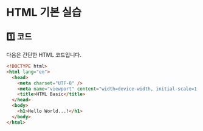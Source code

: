 # HTML 기본 실습

## 1️⃣ 코드

다음은 간단한 HTML 코드입니다.

```html
<!DOCTYPE html>
<html lang="en">
  <head>
    <meta charset="UTF-8" />
    <meta name="viewport" content="width=device-width, initial-scale=1.0" />
    <title>HTML Basic</title>
  </head>
  <body>
    <h1>Hello World...!</h1>
  </body>
</html>
